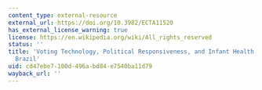 ```yaml
---
content_type: external-resource
external_url: https://doi.org/10.3982/ECTA11520
has_external_license_warning: true
license: https://en.wikipedia.org/wiki/All_rights_reserved
status: ''
title: 'Voting Technology, Political Responsiveness, and Infant Health: Evidence from
  Brazil'
uid: cd47ebe7-100d-496a-bd84-e7540ba11d79
wayback_url: ''
---
```

